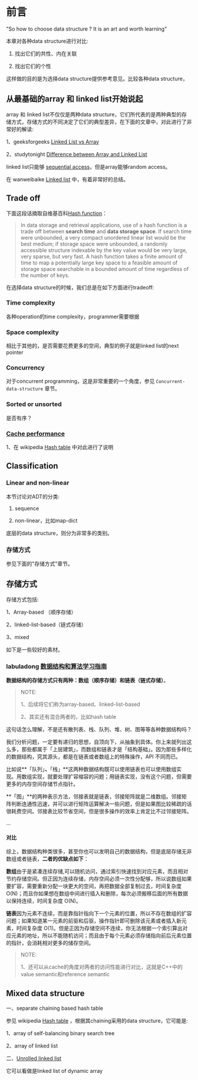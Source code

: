 # 前言

"So how to choose data structure ? It is an art and worth learning"

本章对各种data structure进行对比:

1) 找出它们的共性、内在关联

2) 找出它们的个性

这样做的目的是为选择data structure提供参考意见。比较各种data structure，

## 从最基础的array 和 linked list开始说起

array 和 linked list不仅仅是两种data structure，它们所代表的是两种典型的存储方式，存储方式的不同决定了它们的典型差异，在下面的文章中，对此进行了非常好的解读:

1、geeksforgeeks [Linked List vs Array](https://www.geeksforgeeks.org/linked-list-vs-array/)

2、studytonight [Difference between Array and Linked List](https://www.studytonight.com/data-structures/linked-list-vs-array)

linked list只能够 [sequential access](https://en.wanweibaike.com/wiki-Sequential_access)，但是array能够random access。

在 wanweibaike [Linked list](https://en.wanweibaike.com/wiki-Linked%20list) 中，有着非常好的总结。

## Trade off

下面这段话摘取自维基百科[Hash function](https://en.wikipedia.org/wiki/Hash_function#Efficiency)：

> In data storage and retrieval applications, use of a hash function is a trade off between **search time** and **data storage space**. If search time were unbounded, a very compact unordered linear list would be the best medium; if storage space were unbounded, a randomly accessible structure indexable by the key value would be very large, very sparse, but very fast. A hash function takes a finite amount of time to map a potentially large key space to a feasible amount of storage space searchable in a bounded amount of time regardless of the number of keys. 

在选择data structure的时候，我们总是在如下方面进行tradeoff: 

### Time complexity

各种operation的time complexity，programmer需要根据

### Space complexity

相比于其他的，是否需要花费更多的空间，典型的例子就是linked list的next pointer

### Concurrency

对于concurrent programming，这是非常重要的一个角度，参见 `Concurrent-data-structure` 章节。



### Sorted or unsorted

是否有序？



### [Cache performance](https://en.wikipedia.org/wiki/Locality_of_reference)

1、在 wikipedia [Hash table](https://en.wikipedia.org/wiki/Hash_table) 中对此进行了说明



## Classification

### Linear and non-linear

本节讨论对ADT的分类:

1) sequence

2) non-linear，比如map-dict

底层的data structure，则分为非常多的类别。

### 存储方式

参见下面的"存储方式"章节。







## 存储方式

存储方式包括: 

1、Array-based （顺序存储）

2、linked-list-based（链式存储）

3、mixed

如下是一些较好的素材。

### labuladong  [数据结构和算法学习指南](https://mp.weixin.qq.com/s/ZYaXOSVM3YBIeRWm7E_jcQ)

**数据结构的存储方式只有两种：数组（顺序存储）和链表（链式存储）**。

> NOTE: 
>
> 1、后续将它们称为array-based、linked-list-based
>
> 2、其实还有混合两者的，比如hash table

这句话怎么理解，不是还有散列表、栈、队列、堆、树、图等等各种数据结构吗？

我们分析问题，一定要有递归的思想，自顶向下，从抽象到具体。你上来就列出这么多，那些都属于「上层建筑」，而数组和链表才是「结构基础」。因为那些多样化的数据结构，究其源头，都是在链表或者数组上的特殊操作，API 不同而已。

比如说**「队列」**、**「栈」**这两种数据结构既可以使用链表也可以使用数组实现。用数组实现，就要处理扩容缩容的问题；用链表实现，没有这个问题，但需要更多的内存空间存储节点指针。

**「图」**的两种表示方法，邻接表就是链表，邻接矩阵就是二维数组。邻接矩阵判断连通性迅速，并可以进行矩阵运算解决一些问题，但是如果图比较稀疏的话很耗费空间。邻接表比较节省空间，但是很多操作的效率上肯定比不过邻接矩阵。

...

#### 对比

综上，数据结构种类很多，甚至你也可以发明自己的数据结构，但是底层存储无非数组或者链表，**二者的优缺点如下**：

**数组**由于是紧凑连续存储,可以随机访问，通过索引快速找到对应元素，而且相对节约存储空间。但正因为连续存储，内存空间必须一次性分配够，所以说数组如果要扩容，需要重新分配一块更大的空间，再把数据全部复制过去，时间复杂度 O(N)；而且你如果想在数组中间进行插入和删除，每次必须搬移后面的所有数据以保持连续，时间复杂度 O(N)。

**链表**因为元素不连续，而是靠指针指向下一个元素的位置，所以不存在数组的扩容问题；如果知道某一元素的前驱和后驱，操作指针即可删除该元素或者插入新元素，时间复杂度 O(1)。但是正因为存储空间不连续，你无法根据一个索引算出对应元素的地址，所以不能随机访问；而且由于每个元素必须存储指向前后元素位置的指针，会消耗相对更多的储存空间。

> NOTE: 
>
> 1、还可以从cache的角度对两者的访问性能进行对比，这就是C++中的value semantic和reference semantic





## Mixed data structure

一、separate chaining based hash table

参见 wikipedia [Hash table](https://en.wikipedia.org/wiki/Hash_table) ，根据其chaining采用的data structure，它可能是:

1、array of self-balancing binary search tree

2、array of linked list

二、[Unrolled linked list](https://en.wikipedia.org/wiki/Unrolled_linked_list)

它可以看做是linked list of dynamic array